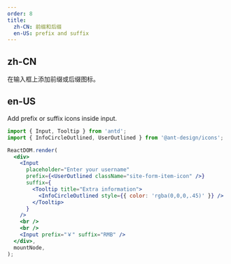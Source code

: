 ```yaml
---
order: 8
title:
  zh-CN: 前缀和后缀
  en-US: prefix and suffix
---
```


## zh-CN

在输入框上添加前缀或后缀图标。

## en-US

Add prefix or suffix icons inside input.

```jsx
import { Input, Tooltip } from 'antd';
import { InfoCircleOutlined, UserOutlined } from '@ant-design/icons';

ReactDOM.render(
  <div>
    <Input
      placeholder="Enter your username"
      prefix={<UserOutlined className="site-form-item-icon" />}
      suffix={
        <Tooltip title="Extra information">
          <InfoCircleOutlined style={{ color: 'rgba(0,0,0,.45)' }} />
        </Tooltip>
      }
    />
    <br />
    <br />
    <Input prefix="￥" suffix="RMB" />
  </div>,
  mountNode,
);
```
